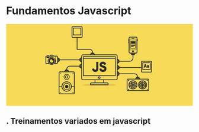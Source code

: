 # Fundamentos Javascript
<div align="center">
  <img  src="https://github.com/k3n3dfelix/fundamentos-javascript/blob/main/screens/javascript.jpg" align="center"/>
</div>

## . Treinamentos variados em javascript

